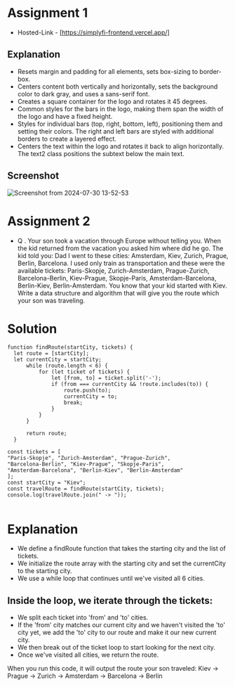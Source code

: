 # Assignment 1
- Hosted-Link - [https://simplyfi-frontend.vercel.app/]
## Explanation

- Resets margin and padding for all elements, sets box-sizing to border-box.
- Centers content both vertically and horizontally, sets the background color to dark gray, and uses a sans-serif font.
- Creates a square container for the logo and rotates it 45 degrees.
- Common styles for the bars in the logo, making them span the width of the logo and have a fixed height.
- Styles for individual bars (top, right, bottom, left), positioning them and setting their colors. The right and left bars are styled with additional borders to create a layered effect.
- Centers the text within the logo and rotates it back to align horizontally. The text2 class positions the subtext below the main text.

## Screenshot
![Screenshot from 2024-07-30 13-52-53](https://github.com/user-attachments/assets/3600b657-abc6-4def-ad71-c1964d943863)


# Assignment 2

- Q . Your son took a vacation through Europe without telling you. When the kid returned from the vacation you asked him where did he go. The kid told you: Dad I went to these cities: Amsterdam, Kiev, Zurich, Prague, Berlin, Barcelona.
  I used only train as transportation and these were the available tickets:
  Paris-Skopje, Zurich-Amsterdam, Prague-Zurich, Barcelona-Berlin, Kiev-Prague, Skopje-Paris, Amsterdam-Barcelona, Berlin-Kiev, Berlin-Amsterdam.
  You know that your kid started with Kiev.
  Write a data structure and algorithm that will give you the route which your son was traveling.
# Solution
```Solution
function findRoute(startCity, tickets) {
  let route = [startCity];
  let currentCity = startCity;
      while (route.length < 6) {
          for (let ticket of tickets) {
              let [from, to] = ticket.split('-');
              if (from === currentCity && !route.includes(to)) {
                  route.push(to);
                  currentCity = to;
                  break;
              }
          }
      }

      return route;
  }

const tickets = [
"Paris-Skopje", "Zurich-Amsterdam", "Prague-Zurich",
"Barcelona-Berlin", "Kiev-Prague", "Skopje-Paris",
"Amsterdam-Barcelona", "Berlin-Kiev", "Berlin-Amsterdam"
];
const startCity = "Kiev";
const travelRoute = findRoute(startCity, tickets);
console.log(travelRoute.join(" -> "));


```
# Explanation

- We define a findRoute function that takes the starting city and the list of tickets.
- We initialize the route array with the starting city and set the currentCity to the starting city.
- We use a while loop that continues until we've visited all 6 cities.

## Inside the loop, we iterate through the tickets:

- We split each ticket into 'from' and 'to' cities.
- If the 'from' city matches our current city and we haven't visited the 'to' city yet, we add the 'to' city to our route and make it our new current city.
- We then break out of the ticket loop to start looking for the next city.
- Once we've visited all cities, we return the route.

 When you run this code, it will output the route your son traveled:
 Kiev -> Prague -> Zurich -> Amsterdam -> Barcelona -> Berlin
